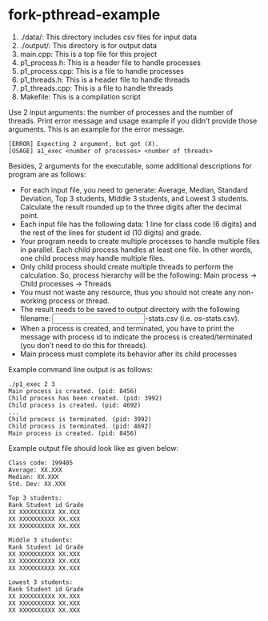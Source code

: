 # fork-pthread-example
1. ./data/: This directory includes csv files for input data
2. ./output/: This directory is for output data
3. main.cpp: This is a top file for this project
4. p1_process.h: This is a header file to handle processes
5. p1_process.cpp: This is a file to handle processes
6. p1_threads.h: This is a header file to handle threads
7. p1_threads.cpp: This is a file to handle threads
8. Makefile: This is a compilation script

Use 2 input arguments: the number of processes and the number of threads.
Print error message and usage example if you didn’t provide those arguments. This is an example for the error message.
```
[ERROR] Expecting 2 argument, but got (X).
[USAGE] a1_exec <number of processes> <number of threads>
```
Besides, 2 arguments for the executable, some additional descriptions for program are as follows:
* For each input file, you need to generate: Average, Median, Standard Deviation, Top 3 students,
Middle 3 students, and Lowest 3 students. Calculate the result rounded up to the three digits after
the decimal point.
* Each input file has the following data: 1 line for class code (6 digits) and the rest of the lines for
student id (10 digits) and grade.
* Your program needs to create multiple processes to handle multiple files in parallel. Each child
process handles at least one file. In other words, one child process may handle multiple files.
* Only child process should create multiple threads to perform the calculation. So, process hierarchy
will be the following: Main process -> Child processes -> Threads
* You must not waste any resource, thus you should not create any non-working process or thread.
* The result needs to be saved to output directory with the following filename: <input
filename>-stats.csv (i.e. os-stats.csv).
* When a process is created, and terminated, you have to print the message with process id to indicate
the process is created/terminated (you don’t need to do this for threads).
* Main process must complete its behavior after its child processes

Example command line output is as follows:
```
./p1_exec 2 3
Main process is created. (pid: 8456)
Child process has been created. (pid: 3992)
Child process is created. (pid: 4692)
...
Child process is terminated. (pid: 3992)
Child process is terminated. (pid: 4692)
Main process is created. (pid: 8456)
```

Example output file should look like as given below:
```
Class code: 199405
Average: XX.XXX
Median: XX.XXX
Std. Dev: XX.XXX

Top 3 students:
Rank Student id Grade
XX XXXXXXXXXX XX.XXX
XX XXXXXXXXXX XX.XXX
XX XXXXXXXXXX XX.XXX

Middle 3 students:
Rank Student id Grade
XX XXXXXXXXXX XX.XXX
XX XXXXXXXXXX XX.XXX
XX XXXXXXXXXX XX.XXX

Lowest 3 students:
Rank Student id Grade
XX XXXXXXXXXX XX.XXX
XX XXXXXXXXXX XX.XXX
XX XXXXXXXXXX XX.XXX
```
